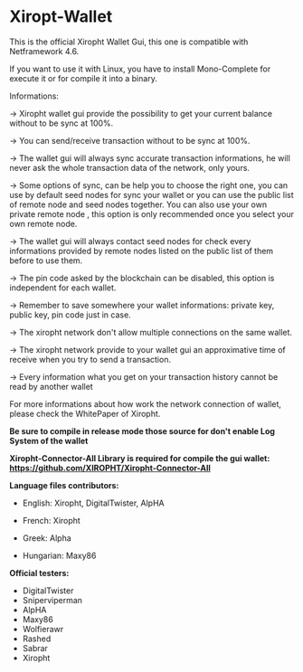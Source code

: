 # Xiropt-Wallet

This is the official Xiropht Wallet Gui, this one is compatible with Netframework 4.6. 

If you want to use it with Linux, you have to install Mono-Complete for execute it or for compile it into a binary.

Informations:

-> Xiropht wallet gui provide the possibility to get your current balance without to be sync at 100%.

-> You can send/receive transaction without to be sync at 100%.

-> The wallet gui will always sync accurate transaction informations, he will never ask the whole transaction data of the network, only yours.

-> Some options of sync, can be help you to choose the right one, you can use by default seed nodes for sync your wallet or you can use the public list of remote node and seed nodes together. You can also use your own private remote node , this option is only recommended once you select your own remote node. 

-> The wallet gui will always contact seed nodes for check every informations provided by remote nodes listed on the public list of them before to use them.

-> The pin code asked by the blockchain can be disabled, this option is independent for each wallet.

-> Remember to save somewhere your wallet informations: private key, public key, pin code just in case.

-> The xiropht network don't allow multiple connections on the same wallet. 

-> The xiropht network provide to your wallet gui an approximative time of receive when you try to send a transaction.

-> Every information what you get on your transaction history cannot be read by another wallet

For more informations about how work the network connection of wallet, please check the WhitePaper of Xiropht.

**Be sure to compile in release mode those source for don't enable Log System of the wallet**

**Xiropht-Connector-All Library is required for compile the gui wallet: https://github.com/XIROPHT/Xiropht-Connector-All**

**Language files contributors:**

- English: Xiropht, DigitalTwister, AlpHA

- French: Xiropht

- Greek: Alpha

- Hungarian: Maxy86

**Official testers:**

- DigitalTwister
- Sniperviperman
- AlpHA
- Maxy86
- Wolfierawr
- Rashed
- Sabrar
- Xiropht
